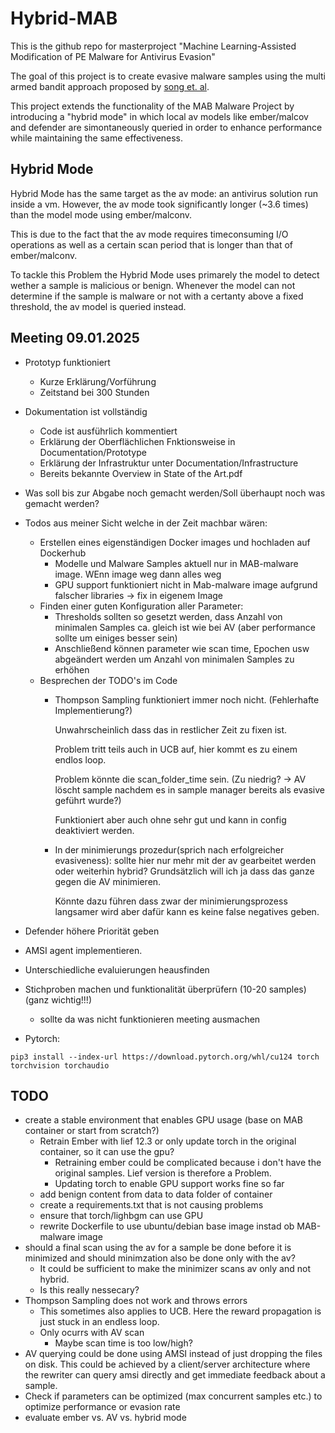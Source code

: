 # Hybrid-MAB
This is the github repo for masterproject "Machine Learning-Assisted Modification of PE
Malware for Antivirus Evasion"

The goal of this project is to create evasive malware samples using the multi armed bandit approach proposed by [song et. al](https://github.com/bitsecurerlab/MAB-malware).

This project extends the functionality of the MAB Malware Project by introducing a "hybrid mode" in which local av models like ember/malcov and defender are simontaneously queried in order to enhance performance while maintaining the same effectiveness.


## Hybrid Mode
Hybrid Mode has the same target as the av mode: an antivirus solution run inside a vm. However, the av mode took significantly longer (~3.6 times) than the model mode using ember/malconv. 

This is due to the fact that the av mode requires timeconsuming I/O operations as well as a certain scan period that is longer than that of ember/malconv.

To tackle this Problem the Hybrid Mode uses primarely the model to detect wether a sample is malicious or benign. Whenever the model can not determine if the sample is malware or not with a certanty above a fixed threshold, the av model is queried instead.





## Meeting 09.01.2025
* Prototyp funktioniert
    * Kurze Erklärung/Vorführung
    * Zeitstand bei 300 Stunden
* Dokumentation ist vollständig
    * Code ist ausführlich kommentiert
    * Erklärung der Oberflächlichen Fnktionsweise in Documentation/Prototype
    * Erklärung der Infrastruktur unter Documentation/Infrastructure
    * Bereits bekannte Overview in State of the Art.pdf
* Was soll bis zur Abgabe noch gemacht werden/Soll überhaupt noch was gemacht werden?
* Todos aus meiner Sicht welche in der Zeit machbar wären:
    * Erstellen eines eigenständigen Docker images und hochladen auf Dockerhub
        * Modelle und Malware Samples aktuell nur in MAB-malware image. WEnn image weg dann alles weg
        * GPU support funktioniert nicht in Mab-malware image aufgrund falscher libraries -> fix in eigenem Image
    * Finden einer guten Konfiguration aller Parameter:
        * Thresholds sollten so gesetzt werden, dass Anzahl von minimalen Samples ca. gleich ist wie bei AV (aber performance sollte um einiges besser sein)
        * Anschließend können parameter wie scan time, Epochen usw abgeändert werden um Anzahl von minimalen Samples zu erhöhen
    * Besprechen der TODO's im Code
        * Thompson Sampling funktioniert immer noch nicht. (Fehlerhafte Implementierung?) 
            
            Unwahrscheinlich dass das in restlicher Zeit zu fixen ist. 
            
            Problem tritt teils auch in UCB auf, hier kommt es zu einem endlos loop.

            Problem könnte die scan_folder_time sein. (Zu niedrig? -> AV löscht sample nachdem es in sample manager bereits als evasive geführt wurde?)

            Funktioniert aber auch ohne sehr gut und kann in config deaktiviert werden.

        * In der minimierungs prozedur(sprich nach erfolgreicher evasiveness): sollte hier nur mehr mit der av gearbeitet werden oder weiterhin hybrid? Grundsätzlich will ich ja dass das ganze gegen die AV minimieren. 
            
            Könnte dazu führen dass zwar der minimierungsprozess langsamer wird aber dafür kann es keine false negatives geben.




* Defender höhere Priorität geben
* AMSI agent implementieren.
* Unterschiedliche evaluierungen heausfinden
* Stichproben machen und funktionalität überprüfern (10-20 samples) (ganz wichtig!!!)
    * sollte da was nicht funktionieren meeting ausmachen 

* Pytorch: 
```
pip3 install --index-url https://download.pytorch.org/whl/cu124 torch torchvision torchaudio
```


## TODO
* create a stable environment that enables GPU usage (base on MAB container or start from scratch?)
    * Retrain Ember with lief 12.3 or only update torch in the original container, so it can use the gpu?
        * Retraining ember could be complicated because i don't have the original samples. Lief version is therefore a Problem.
        * Updating torch to enable GPU support works fine so far
    * add benign content from data to data folder of container
    * create a requirements.txt that is not causing problems
    * ensure that torch/lighbgm can use GPU
    * rewrite Dockerfile to use ubuntu/debian base image instad ob MAB-malware image
* should a final scan using the av for a sample be done before it is minimized and should minimzation also be done only with the av?
    * It could be sufficient to make the minimizer scans av only and not hybrid. 
    * Is this really nessecary?
* Thompson Sampling does not work and throws errors
    * This sometimes also applies to UCB. Here the reward propagation is just stuck in an endless loop.
    * Only ocurrs with AV scan
        * Maybe scan time is too low/high?
* AV querying could be done using AMSI instead of just dropping the files on disk. This could be achieved by a client/server architecture where the rewriter can query amsi directly and get immediate feedback about a sample. 
* Check if parameters can be optimized (max concurrent samples etc.) to optimize performance or evasion rate
* evaluate ember vs. AV vs. hybrid mode
